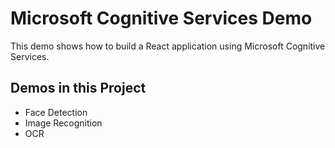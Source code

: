 # Microsoft Cognitive Services Demo

This demo shows how to build a React application using Microsoft Cognitive Services.

## Demos in this Project

* Face Detection
* Image Recognition
* OCR
